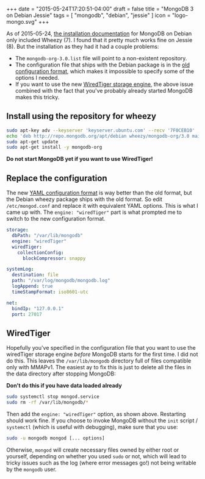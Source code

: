 +++
date = "2015-05-24T17:20:51-04:00"
draft = false
title = "MongoDB 3 on Debian Jessie"
tags = [ "mongodb", "debian", "jessie" ]
icon = "logo-mongo.svg"
+++

As of 2015-05-24, [the installation documentation](http://docs.mongodb.org/manual/tutorial/install-mongodb-on-debian/) for MongoDB on Debian only included Wheezy (7). I found that it pretty much works fine on Jessie (8). But the installation as they had it had a couple problems:

* The `mongodb-org-3.0.list` file will point to a non-existent repository.
* The configuration file that ships with the Debian package is in the [old configuration format](http://docs.mongodb.org/v2.4/reference/configuration-options/), which makes it impossible to specify some of the options I needed.
* If you want to use the new [WiredTiger storage engine](http://www.wiredtiger.com/), the above issue combined with the fact that you've probably already started MongoDB makes this tricky.

## Install using the repository for wheezy

```bash
sudo apt-key adv --keyserver 'keyserver.ubuntu.com' --recv '7F0CEB10'
echo 'deb http://repo.mongodb.org/apt/debian wheezy/mongodb-org/3.0 main' | sudo tee '/etc/apt/sources.list.d/mongodb-org-3.0.list'
sudo apt-get update
sudo apt-get install -y mongodb-org
```

<div class="alert alert-warning">
<strong>Do not start MongoDB yet if you want to use WiredTiger!</strong>
</div>


## Replace the configuration

The new [YAML configuration format](http://docs.mongodb.org/manual/reference/configuration-options/) is way better than the old format, but the Debian wheezy package ships with the old format. So edit `/etc/mongod.conf` and replace it with equivalent YAML options. This is what I came up with. The `engine: "wiredTiger"` part is what prompted me to switch to the new configuration format.

```yaml
storage:
  dbPath: "/var/lib/mongodb"
  engine: "wiredTiger"
  wiredTiger:
    collectionConfig:
      blockCompressor: snappy

systemLog:
  destination: file
  path: "/var/log/mongodb/mongodb.log"
  logAppend: true
  timeStampFormat: iso8601-utc

net:
  bindIp: "127.0.0.1"
  port: 27017
```

## WiredTiger

Hopefully you've specified in the configuration file that you want to use the wiredTiger storage engine *before* MongoDB starts for the first time. I did not do this. This leaves the `/var/lib/mongodb` directory full of files compatible only with MMAPv1. The easiest ay to fix this is just to delete all the files in the data directory after stopping MongoDB:

<div class="alert alert-warning">
<strong>Don't do this if you have data loaded already</strong>
</div>

```bash
sudo systemctl stop mongod.service
sudo rm -rf /var/lib/mongodb/*
```

Then add the `engine: "wiredTiger"` option, as shown above. Restarting should work fine. If you choose to invoke MongoDB without the `init` script / `systemctl` (which is useful with debugging), make sure that you use:

```bash
sudo -u mongodb mongod [... options]
```

Otherwise, `mongod` will create necessary files owned by either root or yourself, depending on whether you used `sudo` or not, which will lead to tricky issues such as the log (where error messages go!) not being writable by the `mongodb` user.
